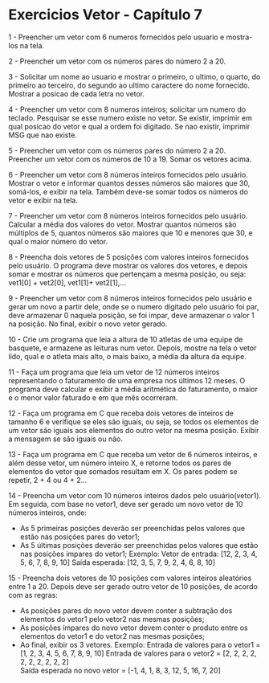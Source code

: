 # Exercicios Vetor - Capítulo 7

1 - Preencher um vetor com 6 numeros fornecidos pelo usuario e mostra-los na tela.

2 - Preencher um vetor com os números pares do número 2 a 20.

3 - Solicitar um nome ao usuario e mostrar o primeiro, o ultimo, o quarto, do primeiro ao terceiro, do segundo ao ultimo caractere do nome fornecido. Mostrar a posicao de cada letra no vetor.

4 - Preencher um vetor com 8 numeros inteiros; solicitar um numero do teclado. Pesquisar se esse numero existe no vetor. 
	Se existir, imprimir em qual posicao do vetor e qual a ordem foi digitado. Se nao existir, imprimir MSG que nao existe.

5 - Preencher um vetor com os números pares do número 2 a 20. Preencher um vetor com os números de 10 a 19. Somar os vetores acima.

6 - Preencher um vetor com 8 números inteiros fornecidos pelo usuário. Mostrar o vetor e informar quantos desses números são maiores que 30, somá-los, e exibir na tela. Também deve-se somar todos os números do vetor e exibir na tela.

7 - Preencher um vetor com 8 números inteiros fornecidos pelo usuário. Calcular a média dos valores do vetor. Mostrar quantos números são múltiplos de 5, quantos números são maiores que 10 e menores que 30, e qual o maior número do vetor.

8 - Preencha dois vetores de 5 posições com valores inteiros fornecidos pelo usuário. O programa deve mostrar os valores dos vetores, e depois somar e mostrar os números que pertençam a mesma posição, ou seja: vet1[0] + vet2[0], vet1[1]+ vet2[1],... 

9 - Preencher um vetor com 8 números inteiros fornecidos pelo usuário e gerar um novo a partir dele, onde se o numero digitado pelo usuário foi par, deve armazenar 0 naquela posição, se foi impar, deve armazenar o valor 1 na posição. No final, exibir o novo vetor gerado. 

10 - Crie um programa que leia a altura de 10 atletas de uma equipe de basquete, e armazene as leituras num vetor. Depois, mostre na tela o vetor lido, qual e o atleta mais alto, o mais baixo, a média da altura da equipe.

11 - Faça um programa que leia um vetor de 12 números inteiros representando o faturamento de uma empresa nos últimos 12 meses. O programa deve calcular e exibir a média aritmética do faturamento, o maior e o menor valor faturado e em que mês ocorreram.

12 - Faça um programa em C que receba dois vetores de inteiros de tamanho 6 e verifique se eles são iguais, ou seja, se todos os elementos de um vetor são iguais aos elementos do outro vetor na mesma posição. Exibir a mensagem se são iguais ou não.

13 - Faça um programa em C que receba um vetor de 6 números inteiros, e além desse vetor, um número inteiro X, e retorne todos os pares de elementos do vetor que somados resultam em X. Os pares podem se repetir, 2 + 4 ou 4 + 2...

14 - Preencha um vetor com 10 números inteiros dados pelo usuário(vetor1). Em seguida, com base no vetor1, deve ser gerado um novo vetor de 10 números inteiros, onde: 
- As 5 primeiras posições deverão ser preenchidas pelos valores que estão nas posições pares do vetor1;
- As 5 últimas posições deverão ser preenchidas pelos valores que estão nas posições ímpares do vetor1;
Exemplo: 
Vetor de entrada: [12, 2, 3, 4, 5, 6, 7, 8, 9, 10]
Saída esperada:   [12, 3, 5, 7, 9, 2, 4, 6, 8, 10]


15 - Preencha dois vetores de 10 posições com valores inteiros aleatórios entre 1 a 20. Depois deve ser gerado outro vetor de 10 posições, de acordo com as regras:
- As posições pares do novo vetor devem conter a subtração dos elementos do vetor1 pelo vetor2 nas mesmas posições;
- As posições ímpares do novo vetor devem conter o produto entre os elementos do vetor1 e do vetor2 nas mesmas posições;
- Ao final, exibir os 3 vetores.
 Exemplo:
 Entrada de valores para o vetor1 =   [1, 2, 3, 4, 5, 6, 7, 8, 9, 10] 
 Entrada de valores para o vetor2 =   [2, 2, 2, 2, 2, 2, 2, 2, 2, 2]  
 Saída esperada no novo vetor =       [-1, 4, 1, 8, 3, 12, 5, 16, 7, 20]

